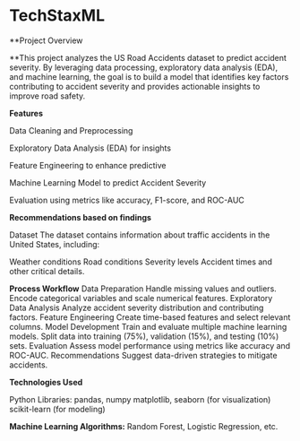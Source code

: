 # TechStaxML

**Project Overview

**This project analyzes the US Road Accidents dataset to predict accident severity. By leveraging data processing, exploratory data analysis (EDA), and machine learning, the goal is to build a model that identifies key factors contributing to accident severity and provides actionable insights to improve road safety.

**Features**

Data Cleaning and Preprocessing

Exploratory Data Analysis (EDA) for insights

Feature Engineering to enhance predictive 

Machine Learning Model to predict Accident Severity

Evaluation using metrics like accuracy, F1-score, and ROC-AUC

**Recommendations based on findings**

Dataset
The dataset contains information about traffic accidents in the United States, including:

Weather conditions
Road conditions
Severity levels
Accident times and other critical details.

**Process Workflow**
Data Preparation
Handle missing values and outliers.
Encode categorical variables and scale numerical features.
Exploratory Data Analysis
Analyze accident severity distribution and contributing factors.
Feature Engineering
Create time-based features and select relevant columns.
Model Development
Train and evaluate multiple machine learning models.
Split data into training (75%), validation (15%), and testing (10%) sets.
Evaluation
Assess model performance using metrics like accuracy and ROC-AUC.
Recommendations
Suggest data-driven strategies to mitigate accidents.

**Technologies Used**

Python Libraries:
pandas, numpy
matplotlib, seaborn (for visualization)
scikit-learn (for modeling)

**Machine Learning Algorithms:**
Random Forest, Logistic Regression, etc.
